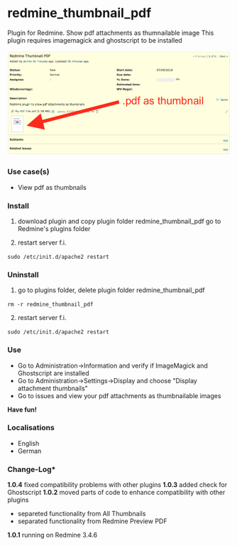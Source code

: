# redmine_thumbnail_pdf

Plugin for Redmine. Show pdf attachments as thumnailable image
This plugin requires imagemagick and ghostscript to be installed

![PNG that represents a quick overview](/doc/Overview.png)

### Use case(s)

* View pdf as thumbnails

### Install

1. download plugin and copy plugin folder redmine_thumbnail_pdf go to Redmine's plugins folder 

2. restart server f.i.

`sudo /etc/init.d/apache2 restart`

### Uninstall

1. go to plugins folder, delete plugin folder redmine_thumbnail_pdf

`rm -r redmine_thumbnail_pdf`

2. restart server f.i. 

`sudo /etc/init.d/apache2 restart`

### Use

* Go to Administration->Information and verify if ImageMagick and Ghostscript are installed
* Go to Administration->Settings->Display and choose "Display attachment thumbnails"
* Go to issues and view your pdf attachments as thumbnailable images

**Have fun!**

### Localisations

* English
* German

### Change-Log* 

**1.0.4** fixed compatibility problems with other plugins
**1.0.3** added check for Ghostscript
**1.0.2** moved parts of code to enhance compatibility with other plugins
- separeted functionality from All Thumbnails
- separated functionality from Redmine Preview PDF

**1.0.1** running on Redmine 3.4.6